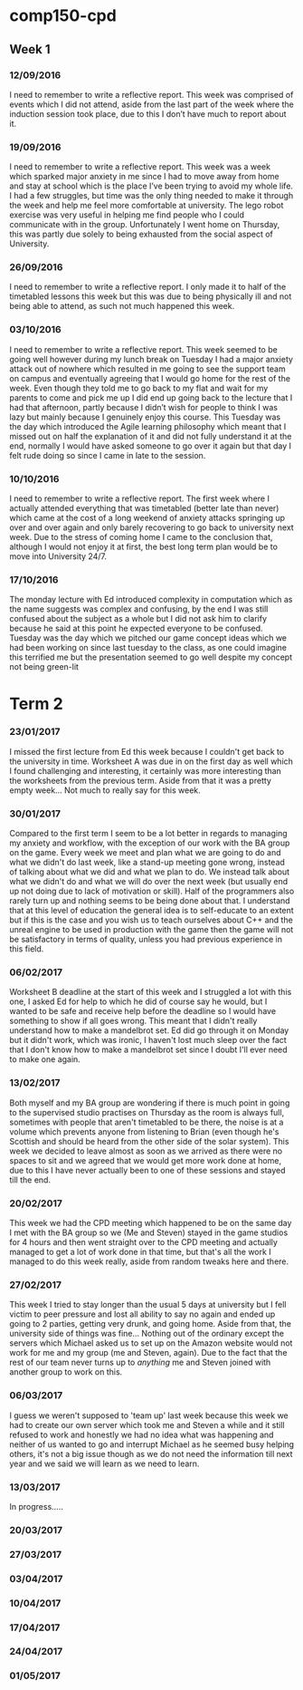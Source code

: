 # comp150-cpd

## Week 1

### 12/09/2016

I need to remember to write a reflective report. 
This week was comprised of events which I did not attend, aside from the last part of the week where the induction session took place, due to this I don’t have much to report about it.

### 19/09/2016

I need to remember to write a reflective report.
This week was a week which sparked major anxiety in me since I had to move away from home and stay at school which is the place I’ve been trying to avoid my whole life.
I had a few struggles, but time was the only thing needed to make it through the week and help me feel more comfortable at university.
The lego robot exercise was very useful in helping me find people who I could communicate with in the group. 
Unfortunately I went home on Thursday, this was partly due solely to being exhausted from the social aspect of University.

### 26/09/2016

I need to remember to write a reflective report.
I only made it to half of the timetabled lessons this week but this was due to being physically ill and not being able to attend, as such not much happened this week.

### 03/10/2016

I need to remember to write a reflective report. This week seemed to be going well however during my lunch break on Tuesday I had a major anxiety attack out of nowhere which resulted in me going to see the support team on campus and eventually agreeing that I would go home for the rest of the week.
Even though they told me to go back to my flat and wait for my parents to come and pick me up I did end up going back to the lecture that I had that afternoon, partly because I didn’t wish for people to think I was lazy but mainly because I genuinely enjoy this course.
This Tuesday was the day which introduced the Agile learning philosophy which meant that I missed out on half the explanation of it and did not fully understand it at the end, 
normally I would have asked someone to go over it again but that day I felt rude doing so since I came in late to the session.

### 10/10/2016

I need to remember to write a reflective report.
The first week where I actually attended everything that was timetabled (better late than never) which came at the cost of a long weekend of anxiety attacks springing up over and over again and only barely recovering to go back to university next week.
Due to the stress of coming home I came to the conclusion that, although I would not enjoy it at first, the best long term plan would be to move into University 24/7.

### 17/10/2016

The monday lecture with Ed introduced complexity in computation which as the name suggests was complex and confusing, by the end I was still confused about the subject as a whole but I did not ask him to clarify because he said at this point he expected everyone to be confused.
Tuesday was the day which we pitched our game concept ideas which we had been working on since last tuesday to the class, as one could imagine this terrified me but the presentation seemed to go well despite my concept not being green-lit

# Term 2
### 23/01/2017

I missed the first lecture from Ed this week because I couldn't get back to the university in time. Worksheet A was due in on the first day as well which I found challenging and interesting, it certainly was more interesting than the worksheets from the previous term. Aside from that it was a pretty empty week... Not much to really say for this week.

### 30/01/2017

Compared to the first term I seem to be a lot better in regards to managing my anxiety and workflow, with the exception of our work with the BA group on the game. Every week we meet and plan what we are going to do and what we didn't do last week, like a stand-up meeting gone wrong, instead of talking about what we did and what we plan to do. We instead talk about what we didn't do and what we will do over the next week (but usually end up not doing due to lack of motivation or skill).
Half of the programmers also rarely turn up and nothing seems to be being done about that. 
I understand that at this level of education the general idea is to self-educate to an extent but if this is the case and you wish us to teach ourselves about C++ and the unreal engine to be used in production with the game then the game will not be satisfactory in terms of quality, unless you had previous experience in this field.

### 06/02/2017

Worksheet B deadline at the start of this week and I struggled a lot with this one, I asked Ed for help to which he did of course say he would, but I wanted to be safe and receive help before the deadline so I would have something to show if all goes wrong. This meant that I didn't really understand how to make a mandelbrot set. Ed did go through it on Monday but it didn't work, which was ironic, I haven't lost much sleep over the fact that I don't know how to make a mandelbrot set since I doubt I'll ever need to make one again.

### 13/02/2017

Both myself and my BA group are wondering if there is much point in going to the supervised studio practises on Thursday as the room is always full, sometimes with people that aren't timetabled to be there, the noise is at a volume which prevents anyone from listening to Brian (even though he's Scottish and should be heard from the other side of the solar system). This week we decided to leave almost as soon as we arrived as there were no spaces to sit and we agreed that we would get more work done at home, due to this I have never actually been to one of these sessions and stayed till the end. 

### 20/02/2017
This week we had the CPD meeting which happened to be on the same day I met with the BA group so we (Me and Steven) stayed in the game studios for 4 hours and then went straight over to the CPD meeting and actually managed to get a lot of work done in that time, but that's all the work I managed to do this week really, aside from random tweaks here and there.

### 27/02/2017
This week I tried to stay longer than the usual 5 days at university but I fell victim to peer pressure and lost all ability to say no again and ended up going to 2 parties, getting very drunk, and going home. Aside from that, the university side of things was fine... Nothing out of the ordinary except the servers which Michael asked us to set up on the Amazon website would not work for me and my group (me and Steven, again).
Due to the fact that the rest of our team never turns up to *anything* me and Steven joined with another group to work on this.

### 06/03/2017
I guess we weren't supposed to 'team up' last week because this week we had to create our own server which took me and Steven a while and it still refused to work and honestly we had no idea what was happening and neither of us wanted to go and interrupt Michael as he seemed busy helping others, it's not a big issue though as we do not need the information till next year and we said we will learn as we need to learn.

### 13/03/2017
In progress.....

### 20/03/2017

### 27/03/2017

### 03/04/2017

### 10/04/2017

### 17/04/2017

### 24/04/2017

### 01/05/2017

